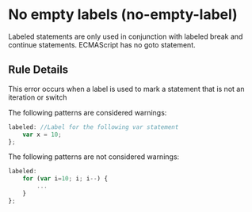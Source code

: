 # No empty labels (no-empty-label)

Labeled statements are only used in conjunction with labeled break and continue statements. ECMAScript has no goto statement.


## Rule Details

This error occurs when a label is used to mark a statement that is not an iteration or switch

The following patterns are considered warnings:

```js
labeled: //Label for the following var statement
    var x = 10;
};

```

The following patterns are not considered warnings:

```js
labeled:
    for (var i=10; i; i--) {
        ...
    }
};
